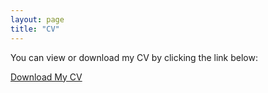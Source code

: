 ```yaml
---
layout: page
title: "CV"
---
```


You can view or download my CV by clicking the link below:

[Download My CV](assets/CV/AD_updated_CV.pdf)
